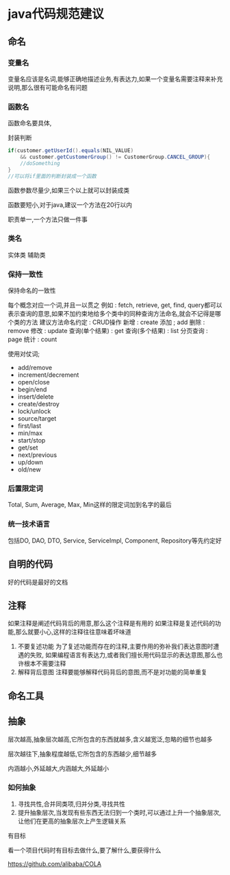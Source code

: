 # java代码规范建议

## 命名

### 变量名
变量名应该是名词,能够正确地描述业务,有表达力,如果一个变量名需要注释来补充说明,那么很有可能命名有问题

### 函数名

函数命名要具体,

封装判断

```java
if(customer.getUserId().equals(NIL_VALUE)
    && customer.getCustomerGroup() != CustomerGroup.CANCEL_GROUP){
    //doSomething
}
//可以将if里面的判断封装成一个函数
```

函数参数尽量少,如果三个以上就可以封装成类

函数要短小,对于java,建议一个方法在20行以内

职责单一,一个方法只做一件事



### 类名

实体类
辅助类

### 保持一致性

保持命名的一致性

每个概念对应一个词,并且一以贯之
例如 : fetch, retrieve, get, find, query都可以表示查询的意思,如果不加约束地给多个类中的同种查询方法命名,就会不记得是哪个类的方法
建议方法命名约定 :
CRUD操作
新增 : create
添加 ; add
删除 : remove
修改 : update
查询(单个结果) : get
查询(多个结果) : list
分页查询 : page
统计 : count

使用对仗词;
* add/remove
* increment/decrement
* open/close
* begin/end
* insert/delete
* create/destroy
* lock/unlock
* source/target
* first/last
* min/max
* start/stop
* get/set
* next/previous
* up/down
* old/new

### 后置限定词

Total, Sum, Average, Max, Min这样的限定词加到名字的最后

### 统一技术语言

包括DO, DAO, DTO, Service, ServiceImpl, Component, Repository等先约定好


## 自明的代码
好的代码是最好的文档

## 注释

如果注释是阐述代码背后的用意,那么这个注释是有用的
如果注释是复述代码的功能,那么就要小心,这样的注释往往意味着坏味道

1. 不要复述功能
为了复述功能而存在的注释,主要作用的弥补我们表达意图时遭遇的失败,
如果编程语言有表达力,或者我们擅长用代码显示的表达意图,那么也许根本不需要注释
2. 解释背后意图
注释要能够解释代码背后的意图,而不是对功能的简单重复

## 命名工具



## 抽象

层次越高,抽象层次越高,它所包含的东西就越多,含义越宽泛,忽略的细节也越多

层次越往下,抽象程度越低,它所包含的东西越少,细节越多

内涵越小,外延越大,内涵越大,外延越小

### 如何抽象

1. 寻找共性,合并同类项,归并分类,寻找共性
2. 提升抽象层次,当发现有些东西无法归到一个类时,可以通过上升一个抽象层次,让他们在更高的抽象层次上产生逻辑关系



有目标

看一个项目代码时有目标去做什么,要了解什么,要获得什么



https://github.com/alibaba/COLA


